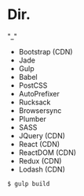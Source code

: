 <h1>Dir.</h1>

"_"

* Bootstrap (CDN)
* Jade
* Gulp
* Babel
* PostCSS
* AutoPrefixer
* Rucksack
* Browsersync
* Plumber
* SASS
* JQuery (CDN)
* React (CDN)
* ReactDOM (CDN)
* Redux (CDN)
* Lodash (CDN)

` $ gulp build `
